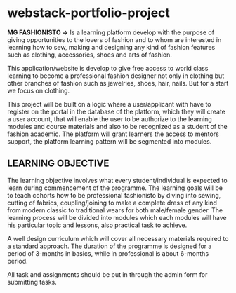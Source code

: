 # webstack-portfolio-project

**MG FASHIONISTO ⇒**  Is a learning platform develop with the purpose of giving opportunities to the lovers of fashion and to whom are interested in learning how to sew, making and designing any kind of fashion features such as clothing, accessories, shoes and arts of fashion.

This application/website is develop to give free access to world class learning to become a professional fashion designer not only in clothing but other branches of fashion such as jewelries, shoes, hair, nails. But for a start we focus on clothing.

This project will be built on a logic where a user/applicant with have to register on the portal in the database of the platform, which they will create a user account, that will enable the user to be authorize to the learning modules and course materials and also to be recognized as a student of the fashion academic. The platform will grant learners the access to mentors support, the platform learning pattern will be segmented into modules.

## LEARNING OBJECTIVE

The learning objective involves what every student/individual is expected to learn during commencement of the programme. The learning goals will be to teach cohorts how to be professional fashionisto by diving into sewing, cutting of fabrics, coupling/joining to make a complete dress of any kind from modern classic to traditional wears for both male/female gender. The learning process will be divided into modules which each modules will have his particular topic and lessons, also practical task to achieve.

A well design curriculum which will cover all necessary materials required to a standard approach. The duration of the programme is designed for a period of 3-months in basics, while in professional is about 6-months period.

All task and assignments should be put in through the admin form for submitting tasks.

